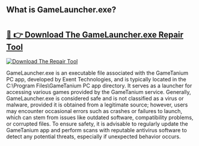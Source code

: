 ## What is GameLauncher.exe? 

# <h2><a href="https://exedetect.com/download.php?GameLauncher.exe">🔗 👉 Download The GameLauncher.exe Repair Tool</a></h2>

[![Download The Repair Tool](https://exedetect.com/download-button.jpg)](https://exedetect.com/download.php?GameLauncher.exe)

GameLauncher.exe is an executable file associated with the GameTanium PC app, developed by Exent Technologies, and is typically located in the C:\Program Files\GameTanium PC app directory. It serves as a launcher for accessing various games provided by the GameTanium service. Generally, GameLauncher.exe is considered safe and is not classified as a virus or malware, provided it is obtained from a legitimate source; however, users may encounter occasional errors such as crashes or failures to launch, which can stem from issues like outdated software, compatibility problems, or corrupted files. To ensure safety, it is advisable to regularly update the GameTanium app and perform scans with reputable antivirus software to detect any potential threats, especially if unexpected behavior occurs.